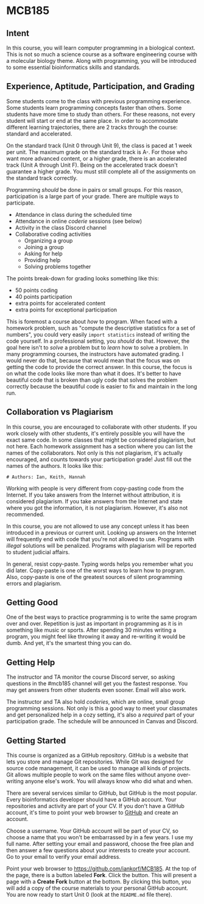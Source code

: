 MCB185
======

## Intent ##

In this course, you will learn computer programming in a biological context.
This is not so much a science course as a software engineering course with a
molecular biology theme. Along with programming, you will be introduced to some
essential bioinformatics skills and standards.

## Experience, Aptitude, Participation, and Grading ##

Some students come to the class with previous programming experience. Some
students learn programming concepts faster than others. Some students have more
time to study than others. For these reasons, not every student will start or
end at the same place. In order to accommodate different learning trajectories,
there are 2 tracks through the course: standard and accelerated.

On the standard track (Unit 0 through Unit 9), the class is paced at 1 week per
unit. The maximum grade on the standard track is A-. For those who want more
advanced content, or a higher grade, there is an accelerated track (Unit A
through Unit F). Being on the accelerated track doesn't guarantee a higher
grade. You must still complete all of the assignments on the standard track
correctly.

Programming _should_ be done in pairs or small groups. For this reason,
participation is a large part of your grade. There are multiple ways to
participate.

+ Attendance in class during the scheduled time
+ Attendance in online _coderie_ sessions (see below)
+ Activity in the class Discord channel
+ Collaborative coding activities
	+ Organizing a group
	+ Joining a group
	+ Asking for help
	+ Providing help
	+ Solving problems together

The points break-down for grading looks something like this:

+ 50 points coding
+ 40 points participation
+ extra points for accelerated content
+ extra points for exceptional participation

This is foremost a course about _how_ to program. When faced with a homework
problem, such as "compute the descriptive statistics for a set of numbers", you
could very easily `import statistics` instead of writing the code yourself. In
a professional setting, you _should_ do that. However, the goal here isn't to
_solve_ a problem but to _learn_ how to solve a problem. In many programming
courses, the instructors have automated grading. I would never do that, because
that would mean that the focus was on getting the code to provide the correct
answer. In this course, the focus is on what the code looks like more than what
it does. It's better to have beautiful code that is broken than ugly code that
solves the problem correctly because the beautiful code is easier to fix and
maintain in the long run.

## Collaboration vs Plagiarism ##

In this course, you are encouraged to collaborate with other students. If you
work closely with other students, it's entirely possible you will have the
exact same code. In some classes that might be considered plagiarism, but not
here. Each homework assignment has a section where you can list the names of
the collaborators. Not only is this not plagiarism, it's actually encouraged,
and counts towards your participation grade! Just fill out the names of the
authors. It looks like this:

```
# Authors: Ian, Keith, Hannah
```

Working with people is very different from copy-pasting code from the Internet.
If you take answers from the Internet without attribution, it is considered
plagiarism. If you take answers from the Internet and state where you got the
information, it is not plagiarism. However, it's also not recommended.

In this course, you are not allowed to use any concept unless it has been
introduced in a previous or current unit. Looking up answers on the Internet
will frequently end with code that you're not allowed to use. Programs with
_illegal_ solutions will be penalized. Programs with plagiarism will be
reported to student judicial affairs.

In general, resist copy-paste. Typing words helps you remember what you did
later. Copy-paste is one of the worst ways to learn how to program. Also,
copy-paste is one of the greatest sources of silent programming errors and
plagiarism.

## Getting Good ##

One of the best ways to practice programming is to write the same program over
and over. Repetition is just as important in programming as it is in something
like music or sports. After spending 30 minutes writing a program, you might
feel like throwing it away and re-writing it would be dumb. And yet, it's the
smartest thing you can do.

## Getting Help ##

The instructor and TA monitor the course Discord server, so asking questions in
the #mcb185 channel will get you the fastest response. You may get answers from
other students even sooner. Email will also work.

The instructor and TA also hold _coderies_, which are online, small group
programming sessions. Not only is this a good way to meet your classmates and
get personalized help in a cozy setting, it's also a _required_ part of your
participation grade. The schedule will be announced in Canvas and Discord.

## Getting Started ##

This course is organized as a GitHub repository. GitHub is a website that lets
you store and manage Git repositories. While Git was designed for source code
management, it can be used to manage all kinds of projects. Git allows multiple
people to work on the same files without anyone over-writing anyone else's
work. You will always know who did what and when.

There are several services similar to GitHub, but GitHub is the most popular.
Every bioinformatics developer should have a GitHub account. Your repositories
and activity are part of your CV. If you don't have a GitHub account, it's time
to point your web browser to [GitHub](https://github.com) and create an
account.

Choose a username. Your GitHub account will be part of your CV, so choose a
name that you won't be embarrassed by in a few years. I use my full name. After
setting your email and password, choose the free plan and then answer a few
questions about your interests to create your account. Go to your email to
verify your email address.

Point your web browser to https://github.com/iankorf/MCB185. At the top of the
page, there is a button labeled **Fork**. Click the button. This will present a
page with a **Create Fork** button at the bottom. By clicking this button, you
will add a copy of the course materials to your personal GitHub account. You
are now ready to start Unit 0 (look at the `README.md` file there).
